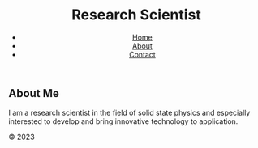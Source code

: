 <!DOCTYPE html>

<html>
<head>
	<title>Welcome to My Website </title>
	<meta charset="UTF-8">
	<meta name="viewport" content="width=device-width, initial-scale=1.0">
	<link rel="stylesheet" href="style.css">
</head>
<body>
	<header>
		<h1>Research Scientist</h1>
		<nav>
			<ul>
				<li><a href="#">Home</a></li>
				<li><a href="#">About</a></li>
				<li><a href="#">Contact</a></li>
			</ul>
		</nav>
	</header>
	<main>
		<section>
			<h2>About Me</h2>
			<p>I am a research scientist in the field of solid state physics and especially interested to develop and bring innovative technology to application. </p>
		</section>
	</main>
	<footer>
		<p>&copy; 2023 </p>
	</footer>
</body>
</html>
